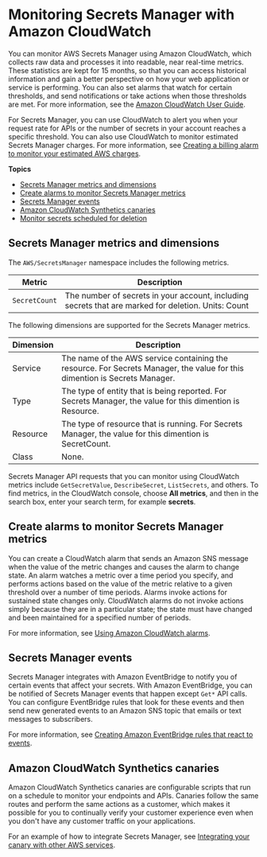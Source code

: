 # Monitoring Secrets Manager with Amazon CloudWatch<a name="monitoring-cloudwatch"></a>

You can monitor AWS Secrets Manager using Amazon CloudWatch, which collects raw data and processes it into readable, near real\-time metrics\. These statistics are kept for 15 months, so that you can access historical information and gain a better perspective on how your web application or service is performing\. You can also set alarms that watch for certain thresholds, and send notifications or take actions when those thresholds are met\. For more information, see the [Amazon CloudWatch User Guide](https://docs.aws.amazon.com/AmazonCloudWatch/latest/monitoring/)\.

For Secrets Manager, you can use CloudWatch to alert you when your request rate for APIs or the number of secrets in your account reaches a specific threshold\. You can also use CloudWatch to monitor estimated Secrets Manager charges\. For more information, see [Creating a billing alarm to monitor your estimated AWS charges](https://docs.aws.amazon.com/AmazonCloudWatch/latest/monitoring/monitor_estimated_charges_with_cloudwatch.html)\.

**Topics**
+ [Secrets Manager metrics and dimensions](#monitoring-cloudwatch_alarms_secretcount)
+ [Create alarms to monitor Secrets Manager metrics](#monitoring-cloudwatch_alarms)
+ [Secrets Manager events](#monitoring-cloudwatch_events)
+ [Amazon CloudWatch Synthetics canaries](#monitoring-cloudwatch_canaries)
+ [Monitor secrets scheduled for deletion](monitoring_cloudwatch_deleted-secrets.md)

## Secrets Manager metrics and dimensions<a name="monitoring-cloudwatch_alarms_secretcount"></a>

The `AWS/SecretsManager` namespace includes the following metrics\.


| Metric | Description | 
| --- | --- | 
|  `SecretCount`  |  The number of secrets in your account, including secrets that are marked for deletion\.  Units: Count  | 

The following dimensions are supported for the Secrets Manager metrics\.


|  Dimension  |  Description  | 
| --- | --- | 
|  Service  | The name of the AWS service containing the resource\. For Secrets Manager, the value for this dimention is Secrets Manager\. | 
|  Type  | The type of entity that is being reported\. For Secrets Manager, the value for this dimention is Resource\. | 
|  Resource  | The type of resource that is running\. For Secrets Manager, the value for this dimention is SecretCount\. | 
|  Class  | None\. | 

Secrets Manager API requests that you can monitor using CloudWatch metrics include `GetSecretValue`, `DescribeSecret`, `ListSecrets`, and others\. To find metrics, in the CloudWatch console, choose **All metrics**, and then in the search box, enter your search term, for example **secrets**\.

## Create alarms to monitor Secrets Manager metrics<a name="monitoring-cloudwatch_alarms"></a>

You can create a CloudWatch alarm that sends an Amazon SNS message when the value of the metric changes and causes the alarm to change state\. An alarm watches a metric over a time period you specify, and performs actions based on the value of the metric relative to a given threshold over a number of time periods\. Alarms invoke actions for sustained state changes only\. CloudWatch alarms do not invoke actions simply because they are in a particular state; the state must have changed and been maintained for a specified number of periods\. 

For more information, see [ Using Amazon CloudWatch alarms](https://docs.aws.amazon.com/AmazonCloudWatch/latest/monitoring/AlarmThatSendsEmail.html)\.

## Secrets Manager events<a name="monitoring-cloudwatch_events"></a>

Secrets Manager integrates with Amazon EventBridge to notify you of certain events that affect your secrets\. With Amazon EventBridge, you can be notified of Secrets Manager events that happen except `Get*` API calls\. You can configure EventBridge rules that look for these events and then send new generated events to an Amazon SNS topic that emails or text messages to subscribers\. 

For more information, see [Creating Amazon EventBridge rules that react to events](eventbridge/latest/userguide/eb-create-rule.html)\.

## Amazon CloudWatch Synthetics canaries<a name="monitoring-cloudwatch_canaries"></a>

Amazon CloudWatch Synthetics canaries are configurable scripts that run on a schedule to monitor your endpoints and APIs\. Canaries follow the same routes and perform the same actions as a customer, which makes it possible for you to continually verify your customer experience even when you don't have any customer traffic on your applications\. 

For an example of how to integrate Secrets Manager, see [Integrating your canary with other AWS services](https://docs.aws.amazon.com/AmazonCloudWatch/latest/monitoring/CloudWatch_Synthetics_Canaries_WritingCanary_Nodejs.html#CloudWatch_Synthetics_Canaries_AWS_integrate)\.